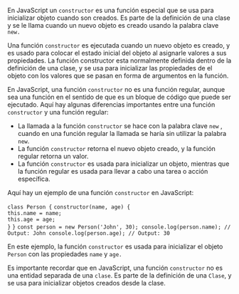 En JavaScript un `constructor` es una función especial que se usa para inicializar objeto cuando son creados. Es parte de la definición de una clase y se le llama cuando un nuevo objeto es creado usando la palabra clave `new.`

Una función `constructor` es ejecutada cuando un nuevo objeto es creado, y es usado para colocar el estado inicial del objeto al asignarle valores a sus propiedades. La función constructor esta normalmente definida dentro de la definición de una clase, y se usa para inicializar las propiedades de el objeto con los valores que se pasan en forma de argumentos en la función.

En JavaScript, una función `constructor` no es una función regular, aunque sea una función en el sentido de que es un bloque de código que puede ser ejecutado.  Aquí hay algunas diferencias importantes entre una función `constructor` y  una función regular:

- La llamada a la función `constructor` se hace con la palabra clave  `new` , cuando en una función regular la llamada se haría sin utilizar la palabra `new`.
- La función `constructor` retorna el nuevo objeto creado, y la función regular retorna un valor. 
- La función `constructor` es usada para inicializar un objeto, mientras que la función regular es usada para llevar a cabo una tarea o acción específica.


Aquí hay un ejemplo de una función `constructor` en JavaScript:

`class Person {` 
`constructor(name, age) {`  
`this.name = name;`     
`this.age = age;`  
   `}` 
`}` 
`const person = new Person('John', 30); console.log(person.name); // Output: John console.log(person.age); // Output: 30`

En este ejemplo, la función `constructor` es usada para inicializar el objeto `Person` con las propiedades `name` y `age.` 

Es importante recordar que en JavaScript, una función `constructor` no es una entidad separada de una `clase`. Es parte de la definición de una `Clase`, y se usa para inicializar objetos creados desde la clase. 
